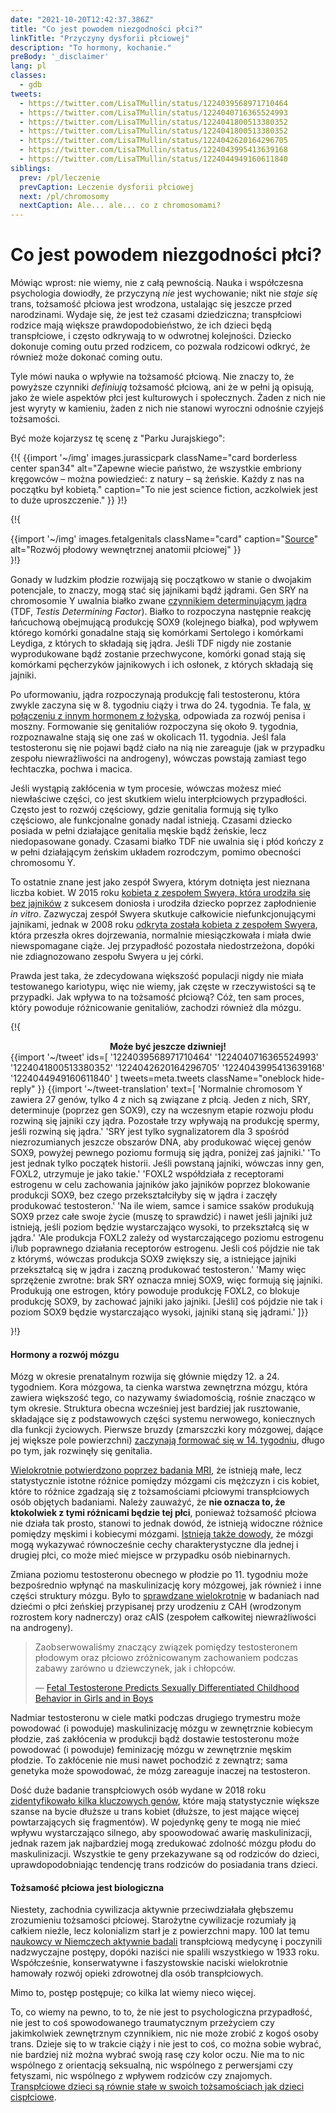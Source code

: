 ```yaml
---
date: "2021-10-20T12:42:37.386Z"
title: "Co jest powodem niezgodności płci?"
linkTitle: "Przyczyny dysforii płciowej"
description: "To hormony, kochanie."
preBody: '_disclaimer'
lang: pl
classes:
  - gdb
tweets:
  - https://twitter.com/LisaTMullin/status/1224039568971710464
  - https://twitter.com/LisaTMullin/status/1224040716365524993
  - https://twitter.com/LisaTMullin/status/1224041800513380352
  - https://twitter.com/LisaTMullin/status/1224041800513380352
  - https://twitter.com/LisaTMullin/status/1224042620164296705
  - https://twitter.com/LisaTMullin/status/1224043995413639168
  - https://twitter.com/LisaTMullin/status/1224044949160611840
siblings:
  prev: /pl/leczenie
  prevCaption: Leczenie dysforii płciowej
  next: /pl/chromosomy
  nextCaption: Ale... ale... co z chromosomami?
---
```


# Co jest powodem niezgodności płci?

Mówiąc wprost: nie wiemy, nie z całą pewnością. Nauka i współczesna psychologia dowiodły, że przyczyną *nie* jest wychowanie; nikt nie *staje się* trans, tożsamość płciowa jest wrodzona, ustalając się jeszcze przed narodzinami. Wydaje się, że jest też czasami dziedziczna; transpłciowi rodzice mają większe prawdopodobieństwo, że ich dzieci będą transpłciowe, i często odkrywają to w odwrotnej kolejności. Dziecko dokonuje coming outu przed rodzicem, co pozwala rodzicowi odkryć, że również może dokonać coming outu.

Tyle mówi nauka o wpływie na tożsamość płciową. Nie znaczy to, że powyższe czynniki *definiują* tożsamość płciową, ani że w pełni ją opisują, jako że wiele aspektów płci jest kulturowych i społecznych. Żaden z nich nie jest wyryty w kamieniu, żaden z nich nie stanowi wyroczni odnośnie czyjejś tożsamości.

Być może kojarzysz tę scenę z "Parku Jurajskiego":

{!{
  {{import '~/img' images.jurassicpark
    className="card borderless center span34"
    alt="Zapewne wiecie państwo, że wszystkie embriony kręgowców – można powiedzieć: z natury – są żeńskie. Każdy z nas na początku był kobietą."
    caption="To nie jest science fiction, aczkolwiek jest to duże uproszczenie."
  }}
}!}

{!{
<div class="gutter flex flex-center print-span3">
  {{import '~/img' images.fetalgenitals
    className="card"
    caption="<a href=\"https://schoolbag.info/biology/concepts/188.html\">Source</a>"
    alt="Rozwój płodowy wewnętrznej anatomii płciowej"
  }}
</div>
}!}

Gonady w ludzkim płodzie rozwijają się początkowo w stanie o dwojakim potencjale, to znaczy, mogą stać się jajnikami bądź jądrami. Gen SRY na chromosomie Y uwalnia białko zwane [czynnikiem determinującym jądra](https://pl.wikipedia.org/wiki/SRY) (TDF, *Testis Determining Factor*). Białko to rozpoczyna następnie reakcję łańcuchową obejmującą produkcję SOX9 (kolejnego białka), pod wpływem którego komórki gonadalne stają się komórkami Sertolego i komórkami Leydiga, z których to składają się jądra. Jeśli TDF nigdy nie zostanie wyprodukowane bądź zostanie przechwycone, komórki gonad stają się komórkami pęcherzyków jajnikowych i ich osłonek, z których składają się jajniki.

Po uformowaniu, jądra rozpoczynają produkcję fali testosteronu, która zwykle zaczyna się w 8. tygodniu ciąży i trwa do 24. tygodnia. Te fala, [w połączeniu z innym hormonem z łożyska](https://www.sciencedaily.com/releases/2019/02/190214153053.htm), odpowiada za rozwój penisa i moszny. Formowanie się genitaliów rozpoczyna się około 9. tygodnia, rozpoznawalne stają się one zaś w okolicach 11. tygodnia. Jeśl fala testosteronu się nie pojawi bądź ciało na nią nie zareaguje (jak w przypadku zespołu niewrażliwości na androgeny), wówczas powstają zamiast tego łechtaczka, pochwa i macica.

Jeśli wystąpią zakłócenia w tym procesie, wówczas możesz mieć niewłaściwe części, co jest skutkiem wielu interpłciowych przypadłości. Często jest to rozwój częściowy, gdzie genitalia formują się tylko częściowo, ale funkcjonalne gonady nadal istnieją. Czasami dziecko posiada w pełni działające genitalia męskie bądź żeńskie, lecz niedopasowane gonady. Czasami białko TDF nie uwalnia się i płód kończy z w pełni działającym żeńskim układem rozrodczym, pomimo obecności chromosomu Y.

To ostatnie znane jest jako zespół Swyera, którym dotnięta jest nieznana liczba kobiet. W 2015 roku [kobieta z zespołem Swyera, która urodziła się bez jajników](https://www.independent.co.uk/news/science/mostly-male-woman-gives-birth-to-twins-in-medical-miracle-10033528.html) z sukcesem doniosła i urodziła dziecko poprzez zapłodnienie *in vitro*. Zazwyczaj zespół Swyera skutkuje całkowicie niefunkcjonującymi jajnikami, jednak w 2008 roku [odkryta została kobieta z zespołem Swyera](https://www.ncbi.nlm.nih.gov/pmc/articles/PMC2190741/), która przeszła okres dojrzewania, normalnie miesiączkowała i miała dwie niewspomagane ciąże. Jej przypadłość pozostała niedostrzeżona, dopóki nie zdiagnozowano zespołu Swyera u jej córki.

Prawda jest taka, że zdecydowana większość populacji nigdy nie miała testowanego kariotypu, więc nie wiemy, jak częste w rzeczywistości są te przypadki. Jak wpływa to na tożsamość płciową? Cóż, ten sam proces, który powoduje różnicowanie genitaliów, zachodzi również dla mózgu.

{!{<div class="gutter">
<strong style="display: block;text-align: center;">Może być jeszcze dziwniej!</strong>
{{import '~/tweet' ids=[
  '1224039568971710464'
  '1224040716365524993'
  '1224041800513380352'
  '1224042620164296705'
  '1224043995413639168'
  '1224044949160611840'
] tweets=meta.tweets className="oneblock hide-reply" }}
{{import '~/tweet-translation' text=[
  'Normalnie chromosom Y zawiera 27 genów, tylko 4 z nich są związane z płcią. Jeden z nich, SRY, determinuje (poprzez gen SOX9), czy na wczesnym etapie rozwoju płodu rozwiną się jajniki czy jądra. Pozostałe trzy wpływają na produkcję spermy, jeśli rozwiną się jądra.'
  'SRY jest tylko sygnalizatorem dla 3 spośród niezrozumianych jeszcze obszarów DNA, aby produkować więcej genów SOX9, powyżej pewnego poziomu formują się jądra, poniżej zaś jajniki.'
  'To jest jednak tylko początek historii. Jeśli powstaną jajniki, wówczas inny gen, FOXL2, utrzymuje je jako takie.'
  'FOXL2 współdziała z receptorami estrogenu w celu zachowania jajników jako jajników poprzez blokowanie produkcji SOX9, bez czego przekształciłyby się w jądra i zaczęły produkować testosteron.'
  'Na ile wiem, samce i samice ssaków produkują SOX9 przez całe swoje życie (muszę to sprawdzić) i nawet jeśli jajniki już istnieją, jeśli poziom będzie wystarczająco wysoki, to przekształcą się w jądra.'
  'Ale produkcja FOXL2 zależy od wystarczającego poziomu estrogenu i/lub poprawnego działania receptorów estrogenu. Jeśli coś pójdzie nie tak z którymś, wówczas produkcja SOX9 zwiększy się, a istniejące jajniki przekształcą się w jądra i zaczną produkować testosteron.'
  'Mamy więc sprzężenie zwrotne: brak SRY oznacza mniej SOX9, więc formują się jajniki. Produkują one estrogen, który powoduje produkcję FOXL2, co blokuje produkcję SOX9, by zachować jajniki jako jajniki. [Jeśli] coś pójdzie nie tak i poziom SOX9 będzie wystarczająco wysoki, jajniki staną się jądrami.'
]}}  
</div>}!}

#### Hormony a rozwój mózgu

Mózg w okresie prenatalnym rozwija się głównie między 12. a 24. tygodniem. Kora mózgowa, ta cienka warstwa zewnętrzna mózgu, która zawiera większość tego, co nazywamy świadomością, rośnie znacząco w tym okresie. Struktura obecna wcześniej jest bardziej jak rusztowanie, składające się z podstawowych części systemu nerwowego, koniecznych dla funkcji życiowych. Pierwsze bruzdy (zmarszczki kory mózgowej, dające jej większe pole powierzchni) [zaczynają formować się w 14. tygodniu](https://www.ncbi.nlm.nih.gov/pmc/articles/PMC2989000/#Sec5title), długo po tym, jak rozwinęły się genitalia.

[Wielokrotnie potwierdzono poprzez badania MRI](https://www.the-scientist.com/features/are-the-brains-of-transgender-people-different-from-those-of-cisgender-people-30027), że istnieją małe, lecz statystycznie istotne różnice pomiędzy mózgami cis mężczyzn i cis kobiet, które to różnice zgadzają się z tożsamościami płciowymi transpłciowych osób objętych badaniami. Należy zauważyć, że **nie oznacza to, że ktokolwiek z tymi różnicami będzie tej płci**, ponieważ tożsamość płciowa nie działa tak prosto, stanowi to jednak dowód, że istnieją widoczne różnice pomiędzy męskimi i kobiecymi mózgami. [Istnieją także dowody](https://www.pnas.org/content/112/50/15468), że mózgi mogą wykazywać równocześnie cechy charakterystyczne dla jednej i drugiej płci, co może mieć miejsce w przypadku osób niebinarnych.

Zmiana poziomu testosteronu obecnego w płodzie po 11. tygodniu może bezpośrednio wpłynąć na maskulinizację kory mózgowej, jak również i inne części struktury mózgu. Było to [sprawdzane wielokrotnie](https://www.ncbi.nlm.nih.gov/pmc/articles/PMC4350266/) w badaniach nad dziećmi o płci żeńskiej przypisanej przy urodzeniu z CAH (wrodzonym rozrostem kory nadnerczy) oraz cAIS (zespołem całkowitej niewrażliwości na androgeny).

<blockquote class="cite"><p>Zaobserwowaliśmy znaczący związek pomiędzy testosteronem płodowym oraz płciowo zróżnicowanym zachowaniem podczas zabawy zarówno u dziewczynek, jak i chłopców.</p>&mdash; <a href="https://www.ncbi.nlm.nih.gov/pmc/articles/PMC2778233/">Fetal Testosterone Predicts Sexually Differentiated Childhood Behavior in Girls and in Boys</a></blockquote>

Nadmiar testosteronu w ciele matki podczas drugiego trymestru może powodować (i powoduje) maskulinizację mózgu w zewnętrznie kobiecym płodzie, zaś zakłócenia w produkcji bądź dostawie testosteronu może powodować (i powoduje) feminizację mózgu w zewnętrznie męskim płodzie. To zakłócenie nie musi nawet pochodzić z zewnątrz; sama genetyka może spowodować, że mózg zareaguje inaczej na testosteron.

Dość duże badanie transpłciowych osób wydane w 2018 roku [zidentyfikowało kilka kluczowych genów](https://academic.oup.com/jcem/article/104/2/390/5104458), które mają statystycznie większe szanse na bycie dłuższe u trans kobiet (dłuższe, to jest mające więcej powtarzających się fragmentów). W pojedynkę geny te mogą nie mieć wpływu wystarczająco silnego, aby spoowodować awarię maskulinizacji, jednak razem jak najbardziej mogą zredukować zdolność mózgu płodu do maskulinizacji. Wszystkie te geny przekazywane są od rodziców do dzieci, uprawdopodobniając tendencję trans rodziców do posiadania trans dzieci.

#### Tożsamość płciowa jest biologiczna

Niestety, zachodnia cywilizacja aktywnie przeciwdziałała głębszemu zrozumieniu tożsamości płciowej. Starożytne cywilizacje rozumiały ją całkiem nieźle, lecz kolonializm starł je z powierzchni mapy. 100 lat temu [naukowcy w Niemczech aktywnie badali](https://en.wikipedia.org/wiki/Institut_f%C3%BCr_Sexualwissenschaft) transpłciową medycynę i poczynili nadzwyczajne postępy, dopóki naziści nie spalili wszystkiego w 1933 roku. Współcześnie, konserwatywne i faszystowskie naciski wielokrotnie hamowały rozwój opieki zdrowotnej dla osób transpłciowych.

Mimo to, postęp postępuje; co kilka lat wiemy nieco więcej.

To, co wiemy na pewno, to to, że nie jest to psychologiczna przypadłość, nie jest to coś spowodowanego traumatycznym przeżyciem czy jakimkolwiek zewnętrznym czynnikiem, nic nie może zrobić z kogoś osoby trans. Dzieje się to w trakcie ciąży i nie jest to coś, co można sobie wybrać, nie bardziej niż można wybrać swoją rasę czy kolor oczu. Nie ma to nic wspólnego z orientacją seksualną, nic wspólnego z perwersjami czy fetyszami, nic wspólnego z wpływem rodziców czy znajomych. [Transpłciowe dzieci są równie stałe w swoich tożsamościach jak dzieci cispłciowe](https://www.forbes.com/sites/dawnstaceyennis/2020/12/29/study-transgender-children-recognize-their-authentic-gender-at-early-age-just-like-other-kids/#20bbb14526bf).
